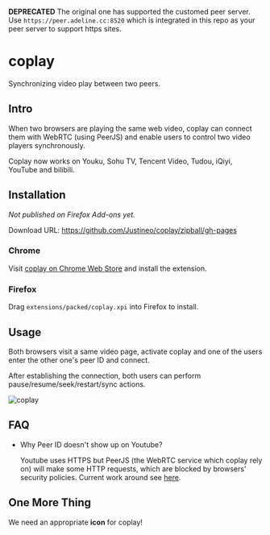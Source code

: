 **DEPRECATED** The original one has supported the customed peer server.
Use `https://peer.adeline.cc:8520` which is integrated in this repo as your peer server to support https sites.

# coplay

Synchronizing video play between two peers.

## Intro

When two browsers are playing the same web video, coplay can connect them with WebRTC (using PeerJS) and enable users to control two video players synchronously.

Coplay now works on Youku, Sohu TV, Tencent Video, Tudou, iQiyi, YouTube and bilibili.

## Installation

*Not published on Firefox Add-ons yet.*

Download URL: https://github.com/Justineo/coplay/zipball/gh-pages

### Chrome

Visit [coplay on Chrome Web Store](https://chrome.google.com/webstore/detail/coplay/heolgpojkkeacaokbpolhalhlaidpkkc/) and install the extension.

### Firefox

Drag `extensions/packed/coplay.xpi` into Firefox to install.

## Usage

Both browsers visit a same video page, activate coplay and one of the users enter the other one's peer ID and connect.

After establishing the connection, both users can perform pause/resume/seek/restart/sync actions.

![coplay](coplay.png)

## FAQ

* Why Peer ID doesn't show up on Youtube?

  Youtube uses HTTPS but PeerJS (the WebRTC service which coplay rely on) will make some HTTP requests, which are blocked by browsers' security policies. Current work around see [here](http://du.screenstepslive.com/s/docs/m/7107/l/219447-allow-mixed-content-in-browsers).

## One More Thing

We need an appropriate **icon** for coplay!
